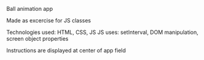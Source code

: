 Ball animation app

Made as excercise for JS classes

Technologies used: HTML, CSS, JS
JS uses: setInterval, DOM manipulation, screen object properties

Instructions are displayed at center of app field
